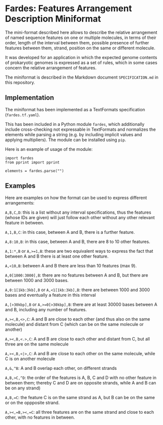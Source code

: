 # Fardes: Features Arrangement Description Miniformat

The mini-format described here allows to describe the relative
arrangement of named sequence features on one or multiple molecules,
in terms of their order, length of the interval between them,
possible presence of further features between them, strand,
position on the same or different molecule.

It was developed for an application in which the expected genome contents
of prokaryotic genomes is expressed as a set of rules, which
in some cases concern the relative arrangement of features.

The miniformat is described in the Markdown document ``SPECIFICATION.md`` in
this repository.

## Implementation

The miniformat has been implemented as a TextFormats specification
(``fardes.tf.yaml``).

This has been included in a Python module ``fardes``, which additionally include
cross-checking not expressable in TextFormats and normalizes the elements
while parsing a string
(e.g. by including implicit values and applying multipliers).
The module can be installed using ``pip``.

Here is an example of usage of the module:
```
import fardes
from pprint import pprint

elements = fardes.parse("")

```

## Examples

Here are examples on how the format can be used to express different
arrangements:

``A,B,C,D``: this is a list without any interval specifications, thus the
features (whose IDs are given) will just follow each other without any
other relevant feature in between.

``A,1,B,C``: in this case, between A and B, there is a further feature.

``A,8:10,B``: in this case, between A and B, there are 8 to 10 other features.

``A,1:*,B`` or ``A,>=1,B``: these are two equivalent ways to express the fact
that between A and B there is at least one other feature.

``A,<10,B``: between A and B there are less than 10 features (max 9).

``A,0[1000:3000],B``: there are no features between A and B,
but there are between 1000 and 3000 bases.

``A,0:1[1kb:3kb],B`` or ``A,<1[1kb:3kb],B``: there are between
1000 and 3000 bases and eventually a feature in this interval

``A,[>30kbp],B`` or ``A,>=0[>30kbp],B``: there are at least 30000 bases between
A and B, including any number of features.

``A,><,B,<>,C``: A and B are close to each other (and thus also on the same
molecule) and distant from C (which can be on the same molecule or another)

``A,><,B,<.>,C``: A and B are close to each other and distant from C,
but all three are on the same molecule

``A,><,B,<|>,C``: A and B are close to each other on the same molecule,
while C is on another molecule

``A,&,^B``: A and B overlap each other, on different strands

``A,B,>C,^D``: the order of the features is A, B, C and D with no other
feature in between them; thereby C and D are on opposite strands, while
A and B can be on any strand)

``A,B,=C``: the feature C is on the same strand as A, but B can be on the
same or on the oppposite strand.

``A,><,=B,><,=C``: all three features are on the same strand and close
to each other, with no features in between.

